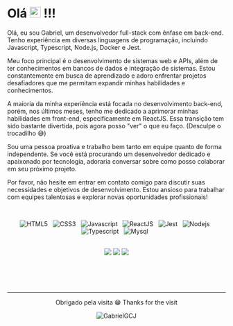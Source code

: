<div>

<h1 color="green"> Olá <img src="https://github.com/rajput2107/rajput2107/blob/master/Assets/Earth.gif" height="25px"/> !!!</h1>

   </div>
   
<!-- <h3> Olá Mundo!. </h3> -->

<!-- <h2 color="green"> Sobre mim: </h2> -->


Olá, eu sou Gabriel, um desenvolvedor full-stack com ênfase em back-end. Tenho experiência em diversas linguagens de programação, incluindo Javascript, Typescript, Node.js, Docker e Jest.

Meu foco principal é o desenvolvimento de sistemas web e APIs, além de ter conhecimentos em bancos de dados e integração de sistemas. Estou constantemente em busca de aprendizado e adoro enfrentar projetos desafiadores que me permitam expandir minhas habilidades e conhecimentos.

A maioria da minha experiência está focada no desenvolvimento back-end, porém, nos últimos meses, tenho me dedicado a aprimorar minhas habilidades em front-end, especificamente em ReactJS. Essa transição tem sido bastante divertida, pois agora posso "ver" o que eu faço. (Desculpe o trocadilho 😅)

Sou uma pessoa proativa e trabalho bem tanto em equipe quanto de forma independente. Se você está procurando um desenvolvedor dedicado e apaixonado por tecnologia, adoraria conversar sobre como posso colaborar em seu próximo projeto.

Por favor, não hesite em entrar em contato comigo para discutir suas necessidades e objetivos de desenvolvimento. Estou ansioso para trabalhar com equipes talentosas e explorar novas oportunidades profissionais!
<br>

   <div align="center">  
 
<!-- ![Snake animation](https://github.com/rafaballerini/rafaballerini/blob/output/github-contribution-grid-snake.svg) -->
 
   </div>
   
<br>

<div align="center"> 
 
 
  ![HTML5](https://img.shields.io/badge/HTML5-E34F26?style=for-the-badge&logo=html5&logoColor=white)
  &nbsp;
  ![CSS3](https://img.shields.io/badge/CSS3-1572B6?style=for-the-badge&logo=css3&logoColor=white)
  &nbsp;
  ![Javascript](https://img.shields.io/badge/JavaScript-F7DF1E?style=for-the-badge&logo=javascript&logoColor=black)
  &nbsp;
  ![ReactJS](https://img.shields.io/badge/ReactJs-61DAFB?style=for-the-badge&logo=react&logoColor=35495E)
  &nbsp;
  ![Jest](https://img.shields.io/badge/Jest-563D7C?style=for-the-badge&logo=jest&logoColor=white)
  &nbsp;
  ![Nodejs](https://img.shields.io/badge/NodeJs-61DAFB?style=for-the-badge&logo=node&logoColor=35495E)
  &nbsp;
  ![Typescript](https://img.shields.io/badge/Typescript-35495E?style=for-the-badge&logo=typescript&logoColor=white)
  &nbsp;
  ![Mysql](https://img.shields.io/badge/Mysql-E34F26?style=for-the-badge&logo=mysql&logoColor=white)
  &nbsp;
</div>
   
<br>


 
 
 <div align="center"> 
  <a href="https://www.linkedin.com/in/gabriel-jorge-67635b221" target="_blank"><img src="https://img.shields.io/badge/-LinkedIn-%230077B5?style=for-the-badge&logo=linkedin&logoColor=white" target="_blank"></a>
  <a href = "mailto:gabriel.ggcj@gmail.com"><img src="https://img.shields.io/badge/-Gmail-%23333?style=for-the-badge&logo=gmail&logoColor=white" target="_blank"></a>
  <a href="https://www.instagram.com/gb.j_dev/" target="_blank"><img src="https://img.shields.io/badge/-Instagram-%23E4405F?style=for-the-badge&logo=instagram&logoColor=white" target="_blank"></a> 
  
  
</div> 
 

<br>

<br>

<br>

<br>


<hr />

<div align='center'>
<p> Obrigado pela visita 😁 Thanks for the visit </p>
  <img src="https://komarev.com/ghpvc/?username=GabrielGCJ&color=blueviolet&label=profile+views" alt="GabrielGCJ" />
</div>



